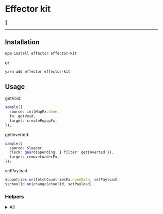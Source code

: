 # Effector kit

🧰

---

## Installation

```bash
npm install effector effector-kit
```

or

```bash
yarn add effector effector-kit
```

## Usage

getVoid:

```ts
sample({
  source: initMapFx.done,
  fn: getVoid,
  target: createPopupFx,
});
```

getInverted:
```ts
sample({
  source: $loader,
  clock: guard($pending, { filter: getInverted }),
  target: removeLoaderFx,
});
```

setPayload:
```ts
$countries.on(fetchCountriesFx.doneData, setPayload);
$schoolId.on(changeSchoolId, setPayload);
```

### Helpers

<details>
<summary>
  All
</summary>

```ts
export const getVoid = (payload?: unknown): void => undefined;
export const getInverted = (payload: unknown): boolean => !payload;
export const setBoolean = (state: unknown, value: unknown): boolean =>
  Boolean(value);
export const setTrue = (state?: unknown, payload?: unknown): true => true;
export const setFalse = (state?: unknown, payload?: unknown): false => false;
export const setNull = (state?: unknown, payload?: unknown): null => null;
export const setPayload = <Payload = unknown>(
  state: unknown,
  payload: Payload
): Payload => payload;
```

</details>
